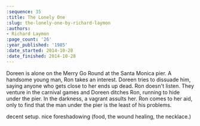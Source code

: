```yaml
---
:sequence: 35
:title: The Lonely One
:slug: the-lonely-one-by-richard-laymon
:authors:
- Richard Laymon
:page_count: '26'
:year_published: '1985'
:date_started: 2014-10-28
:date_finished: 2014-10-28
---
```

Doreen is alone on the Merry Go Round at the Santa Monica pier. A handsome young man, Ron takes an interest. Doreen tries to dissuade him, saying anyone who gets close to her ends up dead. Ron doesn't listen. They venture in the carnival games and Doreen ditches Ron, running to hide under the pier. In the darkness, a vagrant assults her. Ron comes to her aid, only to find that the man under the pier is the least of his problems.

decent setup. nice foreshadowing (food, the wound healing, the necklace.)